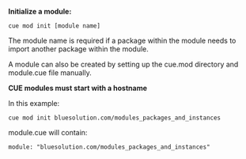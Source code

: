 **Initialize a module:**

```
cue mod init [module name]
```

The module name is required if a package within the module needs to import another package within
the module.

A module can also be created by setting up the cue.mod directory and module.cue file manually.

**CUE modules must start with a hostname**

In this example:

```
cue mod init bluesolution.com/modules_packages_and_instances
```

module.cue will contain:

```
module: "bluesolution.com/modules_packages_and_instances"
```







